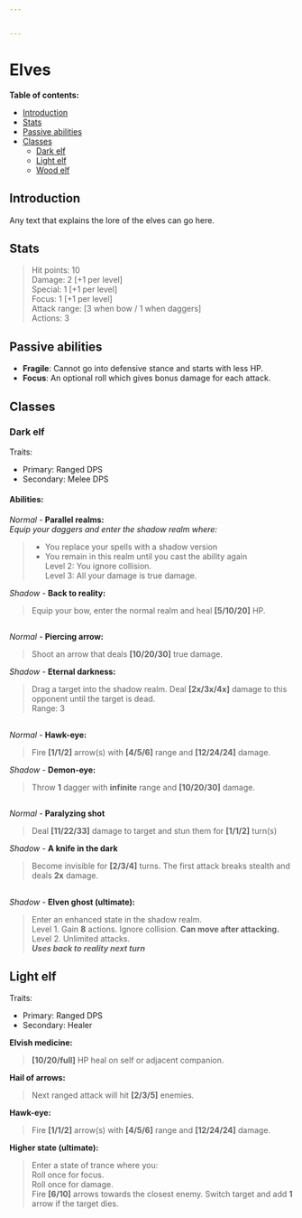 ```yaml
---


---
```


<h1 id="elves">Elves</h1>
<p><strong>Table of contents:</strong></p>
<ul>
<li><a href="#introduction">Introduction</a></li>
<li><a href="#stats">Stats</a></li>
<li><a href="#passive-abilities">Passive abilities</a></li>
<li><a href="#classes">Classes</a>
<ul>
<li><a href="#dark-elf">Dark elf</a></li>
<li><a href="#light-elf">Light elf</a></li>
<li><a href="#wood-elf">Wood elf</a></li>
</ul>
</li>
</ul>
<h2 id="introduction">Introduction</h2>
<p>Any text that explains the lore of the elves can go here.</p>
<h2 id="stats">Stats</h2>
<blockquote>
<p>Hit points: 10<br>
Damage: 2 [+1 per level]<br>
Special: 1 [+1 per level]<br>
Focus: 1 [+1 per level]<br>
Attack range: [3 when bow / 1 when daggers]<br>
Actions: 3</p>
</blockquote>
<h2 id="passive-abilities">Passive abilities</h2>
<ul>
<li><strong>Fragile</strong>: Cannot go into defensive stance and starts with less HP.</li>
<li><strong>Focus</strong>: An optional roll which gives bonus damage for each attack.</li>
</ul>
<h2 id="classes">Classes</h2>
<h3 id="dark-elf">Dark elf</h3>
<p>Traits:</p>
<ul>
<li>Primary: Ranged DPS</li>
<li>Secondary: Melee DPS</li>
</ul>
<h4 id="abilities">Abilities:</h4>
<p><em>Normal</em> - <strong>Parallel realms:</strong><br>
<em>Equip your daggers and enter the shadow realm where:</em></p>
<blockquote>
<ul>
<li>You replace your spells with a shadow version</li>
<li>You remain in this realm until you cast the ability again<br>
Level 2: You ignore collision.<br>
Level 3: All your damage is true damage.</li>
</ul>
</blockquote>
<p><em>Shadow</em> - <strong>Back to reality:</strong></p>
<blockquote>
<p>Equip your bow, enter the normal realm and heal <strong>[5/10/20]</strong> HP.</p>
</blockquote>
<h2 id="section"></h2>
<p><em>Normal</em> - <strong>Piercing arrow:</strong></p>
<blockquote>
<p>Shoot an arrow that deals <strong>[10/20/30]</strong> true damage.</p>
</blockquote>
<p><em>Shadow</em> - <strong>Eternal darkness:</strong></p>
<blockquote>
<p>Drag a target into the shadow realm. Deal <strong>[2x/3x/4x]</strong> damage to this opponent until the target is dead.<br>
Range: 3</p>
</blockquote>
<h2 id="section-1"></h2>
<p><em>Normal</em> - <strong>Hawk-eye:</strong></p>
<blockquote>
<p>Fire <strong>[1/1/2]</strong> arrow(s) with <strong>[4/5/6]</strong> range and <strong>[12/24/24]</strong> damage.</p>
</blockquote>
<p><em>Shadow</em> - <strong>Demon-eye:</strong></p>
<blockquote>
<p>Throw <strong>1</strong> dagger with <strong>infinite</strong> range and <strong>[10/20/30]</strong> damage.</p>
</blockquote>
<h2 id="section-2"></h2>
<p><em>Normal</em> - <strong>Paralyzing shot</strong></p>
<blockquote>
<p>Deal <strong>[11/22/33]</strong> damage to target and stun them for <strong>[1/1/2]</strong> turn(s)</p>
</blockquote>
<p><em>Shadow</em> - <strong>A knife in the dark</strong></p>
<blockquote>
<p>Become invisible for <strong>[2/3/4]</strong> turns. The first attack breaks stealth and deals <strong>2x</strong> damage.</p>
</blockquote>
<h2 id="section-3"></h2>
<p><em>Shadow</em> - <strong>Elven ghost (ultimate):</strong></p>
<blockquote>
<p>Enter an enhanced state in the shadow realm.<br>
Level 1. Gain <strong>8</strong> actions. Ignore collision. <strong>Can move after attacking.</strong><br>
Level 2.  Unlimited attacks.<br>
<em><strong>Uses back to reality next turn</strong></em></p>
</blockquote>
<h2 id="light-elf">Light elf</h2>
<p>Traits:</p>
<ul>
<li>Primary: Ranged DPS</li>
<li>Secondary: Healer</li>
</ul>
<p><strong>Elvish medicine:</strong></p>
<blockquote>
<p><strong>[10/20/full]</strong> HP heal on self or adjacent companion.</p>
</blockquote>
<p><strong>Hail of arrows:</strong></p>
<blockquote>
<p>Next ranged attack will hit <strong>[2/3/5]</strong> enemies.</p>
</blockquote>
<p><strong>Hawk-eye:</strong></p>
<blockquote>
<p>Fire <strong>[1/1/2]</strong> arrow(s) with <strong>[4/5/6]</strong> range and <strong>[12/24/24]</strong> damage.</p>
</blockquote>
<p><strong>Higher state (ultimate):</strong></p>
<blockquote>
<p>Enter a state of trance where you:<br>
Roll once for focus.<br>
Roll once for damage.<br>
Fire <strong>[6/10]</strong> arrows towards the closest enemy. Switch target and add <strong>1</strong> arrow if the target dies.</p>
</blockquote>

